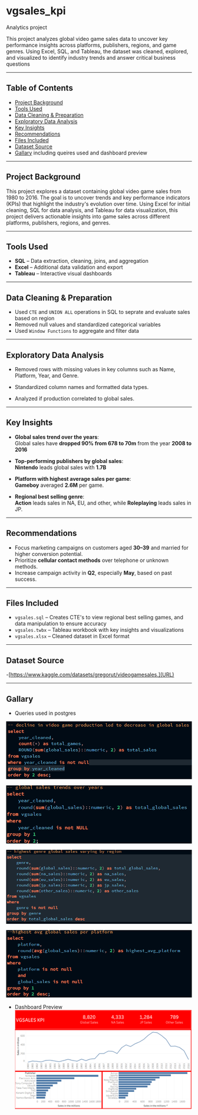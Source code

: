 # vgsales_kpi
Analytics project

This project analyzes global video game sales data to uncover key performance insights across platforms,
publishers, regions, and game genres. Using Excel, SQL, and Tableau, the dataset was cleaned,
explored, and visualized to identify industry trends and answer critical business questions

---

##  Table of Contents
- [Project Background](#project-background)
- [Tools Used](#tools-used)
- [Data Cleaning & Preparation](#data-cleaning--preparation)
- [Exploratory Data Analysis](#exploratory-data-analysis)
- [Key Insights](#key-insights)
- [Recommendations](#recommendations)
- [Files Included](#files-included)
- [Dataset Source](#dataset-source)
- [Gallary](#gallary)  including queires used and dashboard preview

---

##  Project Background

This project explores a dataset containing global video game sales from 1980 to 2016.
The goal is to uncover trends and key performance indicators (KPIs) that highlight the industry's evolution over time. 
Using Excel for initial cleaning, SQL for data analysis, and Tableau for data visualization,
this project delivers actionable insights into game sales across different platforms, publishers, regions, and genres.

---

##  Tools Used

- **SQL** – Data extraction, cleaning, joins, and aggregation
- **Excel** – Additional data validation and export
- **Tableau** – Interactive visual dashboards

---

##  Data Cleaning & Preparation

- Used `CTE` and `UNION ALL` operations in SQL to seprate and evaluate sales based on region
- Removed null values and standardized categorical variables
- Used `Window Functions` to aggregate and filter data

---

##  Exploratory Data Analysis

- Removed rows with missing values in key columns such as Name, Platform, Year, and Genre.

- Standardized column names and formatted data types.

- Analyzed if production correlated to global sales.
  

---

##  Key Insights

- **Global sales trend over the years**:  
  Global sales have **dropped 90% from 678 to 70m** from the year **2008 to 2016**

- **Top-performing publishers by global sales**:  
  **Nintendo** leads global sales with **1.7B**

- **Platform with highest average sales per game**:  
  **Gameboy** averaged **2.6M** per game.

- **Regional best selling genre**:  
  **Action** leads sales in NA, EU, and other, while **Roleplaying** leads sales in JP.
---

##  Recommendations

- Focus marketing campaigns on customers aged **30–39** and married for higher conversion potential.
- Prioritize **cellular contact methods** over telephone or unknown methods.
- Increase campaign activity in **Q2**, especially **May**, based on past success.

---

##  Files Included

- `vgsales.sql` – Creates CTE's to view regional best selling games, and data manipulation to ensure accuracy
- `vgsales.twbx` – Tableau workbook with key insights and visualizations
- `vgsales.xlsx` – Cleaned dataset in Excel format

---
## Dataset Source

-[https://www.kaggle.com/datasets/gregorut/videogamesales.](URL)

---

## Gallary
- Queries used in postgres

![Question_1](decline.png)  

![Question_2](game_trend.png)  

![Question_3](genre_global.png)  

![Question_4](platform_avg.png)  

- Dashboard Preview
![Dashboard Screenshot](vgsales_dash.png)
